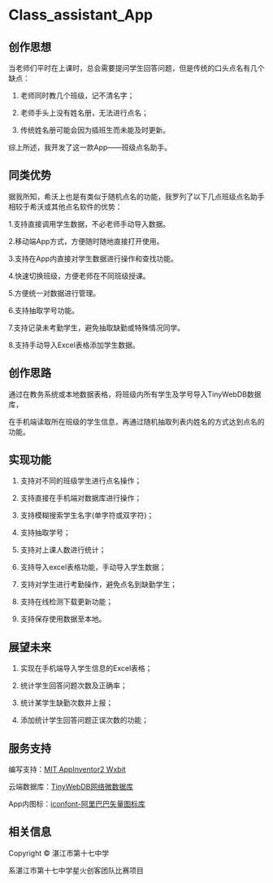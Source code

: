 # Class_assistant_App

## 创作思想

当老师们平时在上课时，总会需要提问学生回答问题，但是传统的口头点名有几个缺点：

1. 老师同时教几个班级，记不清名字；

2. 老师手头上没有姓名册，无法进行点名；

3. 传统姓名册可能会因为插班生而未能及时更新。

综上所述，我开发了这一款App——班级点名助手。

## 同类优势

据我所知，希沃上也是有类似于随机点名的功能，我罗列了以下几点班级点名助手相较于希沃或其他点名软件的优势：

1.支持直接调用学生数据，不必老师手动导入数据。

2.移动端App方式，方便随时随地直接打开使用。

3.支持在App内直接对学生数据进行操作和查找功能。

4.快速切换班级，方便老师在不同班级授课。

5.方便统一对数据进行管理。

6.支持抽取学号功能。

7.支持记录未考勤学生，避免抽取缺勤或特殊情况同学。

8.支持手动导入Excel表格添加学生数据。


## 创作思路

通过在教务系统或本地数据表格，将班级内所有学生及学号导入TinyWebDB数据库，

在手机端读取所在班级的学生信息，再通过随机抽取列表内姓名的方式达到点名的功能。

## 实现功能

1. 支持对不同的班级学生进行点名操作；

2. 支持直接在手机端对数据库进行操作；

3. 支持模糊搜索学生名字(单字符或双字符)；

4. 支持抽取学号；

5. 支持对上课人数进行统计；

6. 支持导入excel表格功能，手动导入学生数据；

7. 支持对学生进行考勤操作，避免点名到缺勤学生；

8. 支持在线检测下载更新功能；

9. 支持保存使用数据至本地。

## 展望未来

1. 实现在手机端导入学生信息的Excel表格；

2. 统计学生回答问题次数及正确率；

3. 统计某学生缺勤次数并上报；

4. 添加统计学生回答问题正误次数的功能；

## 服务支持

编写支持：[MIT AppInventor2 Wxbit](app.wxbit.com)

云端数据库：[TinyWebDB网络微数据库](tinywebdb.appinventor.space)

App内图标：[iconfont-阿里巴巴矢量图标库](https://www.iconfont.cn/)

## 相关信息

Copyright © 湛江市第十七中学

系湛江市第十七中学星火创客团队比赛项目
